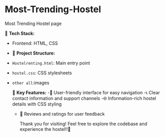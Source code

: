 # Most-Trending-Hostel
Most Trending Hostel page 

🚀 **Tech Stack:**
- Frontend: HTML, CSS

- 📂 **Project Structure:**
- `Hostelrenting.html`: Main entry point
- `hostel.css`: CSS stylesheets
- `other all`:images

  🌟 **Key Features:**
  -🛌 User-friendly interface for easy navigation
  -📞 Clear contact information and support channels
  -🌐 Information-rich hostel details with CSS styling
  - 📝 Reviews and ratings for user feedback
 
    Thank you for visiting! Feel free to explore the codebase and experience the hostel!!🚀
